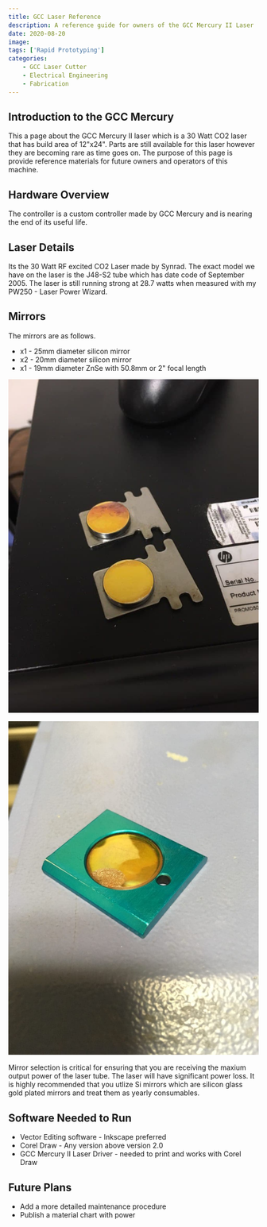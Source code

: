 ```yaml
---
title: GCC Laser Reference
description: A reference guide for owners of the GCC Mercury II Laser 
date: 2020-08-20
image:
tags: ['Rapid Prototyping']
categories:
    - GCC Laser Cutter
    - Electrical Engineering
    - Fabrication
---
```

## Introduction to the GCC Mercury 

This a page about the GCC Mercury II laser which is a 30 Watt CO2 laser that has build area of 12"x24". 
Parts are still available for this laser however they are becoming rare as time goes on. The purpose of this page is provide reference materials for future owners and operators of this machine. 

## Hardware Overview

The controller is a custom controller made by GCC Mercury and is nearing the end of its useful life. 

## Laser Details 
Its the 30 Watt RF excited CO2 Laser made by Synrad. The exact model we have on the laser is the J48-S2 tube which has date code of September 2005. The laser is still running strong at 28.7 watts when measured with my PW250 - Laser Power Wizard. 

## Mirrors 
The mirrors are as follows. 

* x1 - 25mm diameter silicon mirror 
* x2 - 20mm diameter silicon mirror 
* x1 - 19mm diameter ZnSe with 50.8mm or 2" focal length 


![Old Mirrors - 20mm Diameter ](old_20mm.jpg)

![Old Focus Lense - 19mm ZNSE at 2" focal length](old_ZNSE.jpg)


Mirror selection is critical for ensuring that you are receiving the maxium output power of the laser tube. The laser will have significant power loss. It is highly recommended that you utlize Si mirrors which are silicon glass gold plated mirrors and treat them as yearly consumables.  

## Software Needed to Run 
* Vector Editing software - Inkscape preferred 
* Corel Draw - Any version above version 2.0 
* GCC Mercury II Laser Driver - needed to print and works with Corel Draw 


## Future Plans 
* Add a more detailed maintenance procedure
* Publish a material chart with power 

